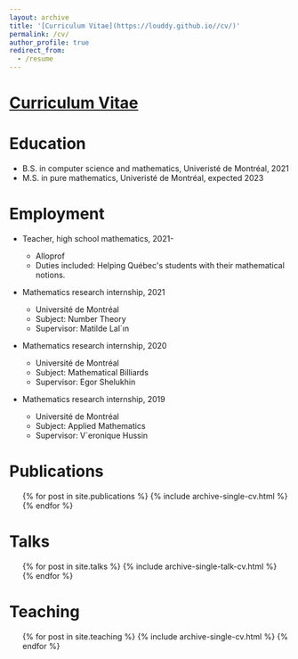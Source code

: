 ```yaml
---
layout: archive
title: '[Curriculum Vitae](https://louddy.github.io//cv/)'
permalink: /cv/
author_profile: true
redirect_from:
  - /resume
---
```

[Curriculum Vitae](https://louddy.github.io//files/curriculum_vitae.pdf)
======

Education
======
* B.S. in computer science and mathematics, Univeristé de Montréal, 2021
* M.S. in pure mathematics, Univeristé de Montréal, expected 2023

Employment
======
* Teacher, high school mathematics, 2021-
  * Alloprof
  * Duties included: Helping Québec's students with their mathematical notions.

* Mathematics research internship, 2021
  * Université de Montréal
  * Subject: Number Theory
  * Supervisor: Matilde Lal´ın
 
* Mathematics research internship, 2020
  * Université de Montréal
  * Subject: Mathematical Billiards
  * Supervisor: Egor Shelukhin
 
* Mathematics research internship, 2019
  * Université de Montréal
  * Subject: Applied Mathematics
  * Supervisor: V´eronique Hussin
  

Publications
======
  <ul>{% for post in site.publications %}
    {% include archive-single-cv.html %}
  {% endfor %}</ul>
  
Talks
======
  <ul>{% for post in site.talks %}
    {% include archive-single-talk-cv.html %}
  {% endfor %}</ul>
  
Teaching
======
  <ul>{% for post in site.teaching %}
    {% include archive-single-cv.html %}
  {% endfor %}</ul>
  
